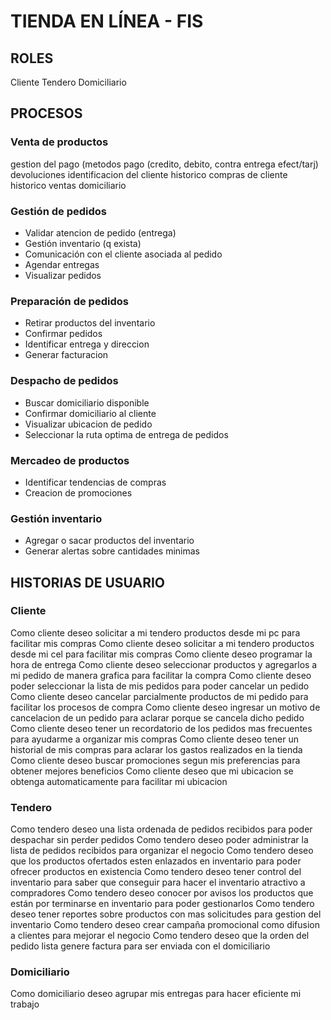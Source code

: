 # TIENDA EN LÍNEA - FIS
## ROLES
Cliente
Tendero
Domiciliario

## PROCESOS
### Venta de productos 
gestion del pago (metodos pago (credito, debito, contra entrega efect/tarj)
devoluciones
identificacion del cliente
historico compras de cliente
historico ventas domiciliario

### Gestión de pedidos
* Validar atencion de pedido (entrega)
* Gestión inventario (q exista)
* Comunicación con el cliente asociada al pedido
* Agendar entregas
* Visualizar pedidos

### Preparación de pedidos
* Retirar productos del inventario
* Confirmar pedidos
* Identificar entrega y direccion
* Generar facturacion

### Despacho de pedidos
* Buscar domiciliario disponible
* Confirmar domiciliario al cliente
* Visualizar ubicacion de pedido
* Seleccionar la ruta optima de entrega de pedidos

### Mercadeo de productos
* Identificar tendencias de compras
* Creacion de promociones

### Gestión inventario
* Agregar o sacar productos del inventario
* Generar alertas sobre cantidades minimas

## HISTORIAS DE USUARIO
### Cliente 
Como cliente deseo solicitar a mi tendero productos desde mi pc para facilitar mis compras
Como cliente deseo solicitar a mi tendero productos desde mi cel para facilitar mis compras 
Como cliente deseo programar la hora de entrega
Como cliente deseo seleccionar productos y agregarlos a mi pedido de manera grafica para facilitar la compra
Como cliente deseo poder seleccionar la lista de mis pedidos para poder cancelar un pedido
Como cliente deseo cancelar parcialmente productos de mi pedido para facilitar los procesos de compra
Como cliente deseo ingresar un motivo de cancelacion de un pedido para aclarar porque se cancela dicho pedido
Como cliente deseo tener un recordatorio de los pedidos mas frecuentes para ayudarme a organizar mis compras
Como cliente deseo tener un historial de mis compras para aclarar los gastos realizados en la tienda
Como cliente deseo buscar promociones segun mis preferencias para obtener mejores beneficios
Como cliente deseo que mi ubicacion se obtenga automaticamente para facilitar mi ubicacion

### Tendero
Como tendero deseo una lista ordenada de pedidos recibidos para poder despachar sin perder pedidos 
Como tendero deseo poder administrar la lista de pedidos recibidos para organizar el negocio
Como tendero deseo que los productos ofertados esten enlazados en inventario para poder ofrecer productos en existencia
Como tendero deseo tener control del inventario para saber que conseguir para hacer el inventario atractivo a compradores
Como tendero deseo conocer por avisos los productos que están por terminarse en inventario para poder gestionarlos
Como tendero deseo tener reportes sobre productos con mas solicitudes para gestion del inventario
Como tendero deseo crear campaña promocional como difusion a clientes para mejorar el negocio
Como tendero deseo que la orden del pedido lista genere factura para ser enviada con el domiciliario

### Domiciliario
Como domiciliario deseo agrupar mis entregas para hacer eficiente mi trabajo